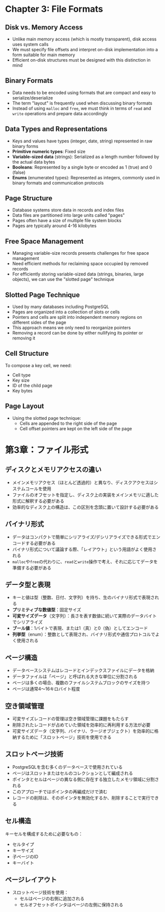 # Chapter 3: File Formats

## Disk vs. Memory Access

- Unlike main memory access (which is mostly transparent), disk access uses system calls
- We must specify file offsets and interpret on-disk implementation into a form suitable for main memory
- Efficient on-disk structures must be designed with this distinction in mind

## Binary Formats

- Data needs to be encoded using formats that are compact and easy to serialize/deserialize
- The term "layout" is frequently used when discussing binary formats
- Instead of using `malloc` and `free`, we must think in terms of `read` and `write` operations and prepare data accordingly

## Data Types and Representations

- Keys and values have types (integer, date, string) represented in raw binary forms
- **Primitive numeric types**: Fixed size
- **Variable-sized data** (strings): Serialized as a length number followed by the actual data bytes
- **Booleans**: Represented by a single byte or encoded as 1 (true) and 0 (false)
- **Enums** (enumerated types): Represented as integers, commonly used in binary formats and communication protocols

## Page Structure

- Database systems store data in records and index files
- Data files are partitioned into large units called "pages"
- Pages often have a size of multiple file system blocks
- Pages are typically around 4-16 kilobytes

## Free Space Management

- Managing variable-size records presents challenges for free space management
- Need efficient methods for reclaiming space occupied by removed records
- For efficiently storing variable-sized data (strings, binaries, large objects), we can use the "slotted page" technique

## Slotted Page Technique

- Used by many databases including PostgreSQL
- Pages are organized into a collection of slots or cells
- Pointers and cells are split into independent memory regions on different sides of the page
- This approach means we only need to reorganize pointers
- Removing a record can be done by either nullifying its pointer or removing it

## Cell Structure

To compose a key cell, we need:

- Cell type
- Key size
- ID of the child page
- Key bytes

## Page Layout

- Using the slotted page technique:
  - Cells are appended to the right side of the page
  - Cell offset pointers are kept on the left side of the page

# 第3章：ファイル形式

## ディスクとメモリアクセスの違い

- メインメモリアクセス（ほとんど透過的）と異なり、ディスクアクセスはシステムコールを使用
- ファイルのオフセットを指定し、ディスク上の実装をメインメモリに適した形式に解釈する必要がある
- 効率的なディスク上の構造は、この区別を念頭に置いて設計する必要がある

## バイナリ形式

- データはコンパクトで簡単にシリアライズ/デシリアライズできる形式でエンコードする必要がある
- バイナリ形式について議論する際、「レイアウト」という用語がよく使用される
- `malloc`や`free`の代わりに、`read`と`write`操作で考え、それに応じてデータを準備する必要がある

## データ型と表現

- キーと値は型（整数、日付、文字列）を持ち、生のバイナリ形式で表現される
- **プリミティブな数値型**：固定サイズ
- **可変サイズデータ**（文字列）：長さを表す数値に続いて実際のデータバイトでシリアライズ
- **ブール値**：1バイトで表現、または1（真）と0（偽）としてエンコード
- **列挙型**（enum）：整数として表現され、バイナリ形式や通信プロトコルでよく使用される

## ページ構造

- データベースシステムはレコードとインデックスファイルにデータを格納
- データファイルは「ページ」と呼ばれる大きな単位に分割される
- ページは多くの場合、複数のファイルシステムブロックのサイズを持つ
- ページは通常4〜16キロバイト程度

## 空き領域管理

- 可変サイズレコードの管理は空き領域管理に課題をもたらす
- 削除されたレコードが占めていた領域を効率的に再利用する方法が必要
- 可変サイズデータ（文字列、バイナリ、ラージオブジェクト）を効率的に格納するために「スロットページ」技術を使用できる

## スロットページ技術

- PostgreSQLを含む多くのデータベースで使用されている
- ページはスロットまたはセルのコレクションとして編成される
- ポインタとセルはページの異なる側に存在する独立したメモリ領域に分割される
- このアプローチではポインタの再編成だけで済む
- レコードの削除は、そのポインタを無効化するか、削除することで実行できる

## セル構造

キーセルを構成するために必要なもの：

- セルタイプ
- キーサイズ
- 子ページのID
- キーバイト

## ページレイアウト

- スロットページ技術を使用：
  - セルはページの右側に追加される
  - セルオフセットポインタはページの左側に保持される
